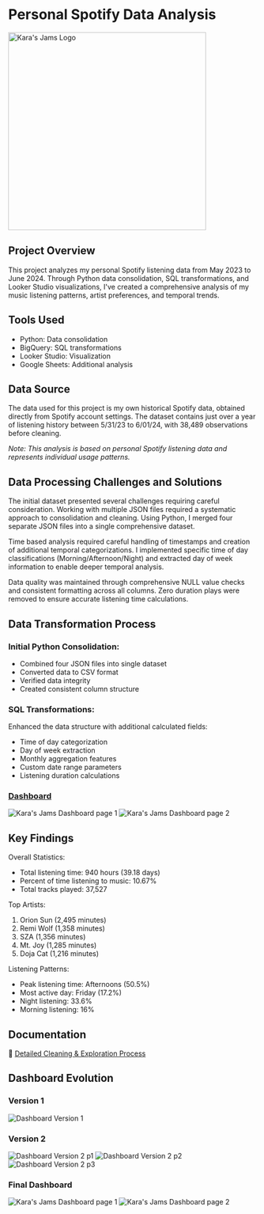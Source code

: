 
 
# Personal Spotify Data Analysis

<img src="https://github.com/karammulc/Karas-Jams-Case-Study/blob/main/Images/Karas-Jams-Logo-White.png" alt="Kara's Jams Logo" width="400"/>

## Project Overview
This project analyzes my personal Spotify listening data from May 2023 to June 2024. Through Python data consolidation, SQL transformations, and Looker Studio visualizations, I've created a comprehensive analysis of my music listening patterns, artist preferences, and temporal trends.

## Tools Used
- Python: Data consolidation
- BigQuery: SQL transformations
- Looker Studio: Visualization
- Google Sheets: Additional analysis

## Data Source
The data used for this project is my own historical Spotify data, obtained directly from Spotify account settings. The dataset contains just over a year of listening history between 5/31/23 to 6/01/24, with 38,489 observations before cleaning.

*Note: This analysis is based on personal Spotify listening data and represents individual usage patterns.*

## Data Processing Challenges and Solutions
The initial dataset presented several challenges requiring careful consideration. Working with multiple JSON files required a systematic approach to consolidation and cleaning. Using Python, I merged four separate JSON files into a single comprehensive dataset.

Time based analysis required careful handling of timestamps and creation of additional temporal categorizations. I implemented specific time of day classifications (Morning/Afternoon/Night) and extracted day of week information to enable deeper temporal analysis.

Data quality was maintained through comprehensive NULL value checks and consistent formatting across all columns. Zero duration plays were removed to ensure accurate listening time calculations.

## Data Transformation Process
### Initial Python Consolidation:
- Combined four JSON files into single dataset
- Converted data to CSV format
- Verified data integrity
- Created consistent column structure

### SQL Transformations:
Enhanced the data structure with additional calculated fields:
- Time of day categorization
- Day of week extraction
- Monthly aggregation features
- Custom date range parameters
- Listening duration calculations

### [Dashboard](https://public.tableau.com/app/profile/karam/viz/KarasJams/Dashboard1)
![Kara's Jams Dashboard page 1](https://github.com/karammulc/Karas-Jams-Case-Study/blob/main/Images/Final%20Dash%20P1.png)
![Kara's Jams Dashboard page 2](https://github.com/karammulc/Karas-Jams-Case-Study/blob/main/Images/Final%20Dash%20P2.png)

## Key Findings
Overall Statistics:
- Total listening time: 940 hours (39.18 days)
- Percent of time listening to music: 10.67%
- Total tracks played: 37,527

Top Artists:
1. Orion Sun (2,495 minutes)
2. Remi Wolf (1,358 minutes)
3. SZA (1,356 minutes)
4. Mt. Joy (1,285 minutes)
5. Doja Cat (1,216 minutes)

Listening Patterns:
- Peak listening time: Afternoons (50.5%)
- Most active day: Friday (17.2%)
- Night listening: 33.6%
- Morning listening: 16%

## Documentation
📝 [Detailed Cleaning & Exploration Process](https://github.com/karammulc/Karas-Jams-Case-Study/blob/main/Cleaning%20%26%20Exploration.md)

## Dashboard Evolution

### Version 1
![Dashboard Version 1](https://github.com/karammulc/Karas-Jams-Case-Study/blob/main/Images/Version%202.png)

### Version 2
![Dashboard Version 2 p1](https://github.com/karammulc/Karas-Jams-Case-Study/blob/main/Images/Version%201%20P1.jpg)
![Dashboard Version 2 p2](https://github.com/karammulc/Karas-Jams-Case-Study/blob/main/Images/Version%201%20P1.jpg)
![Dashboard Version 2 p3](https://github.com/karammulc/Karas-Jams-Case-Study/blob/main/Images/Version%201%20P3.jpg)

### Final Dashboard
![Kara's Jams Dashboard page 1](https://github.com/karammulc/Karas-Jams-Case-Study/blob/main/Images/Final%20Dash%20P1.png)
![Kara's Jams Dashboard page 2](https://github.com/karammulc/Karas-Jams-Case-Study/blob/main/Images/Final_Dash%20P2.png)
